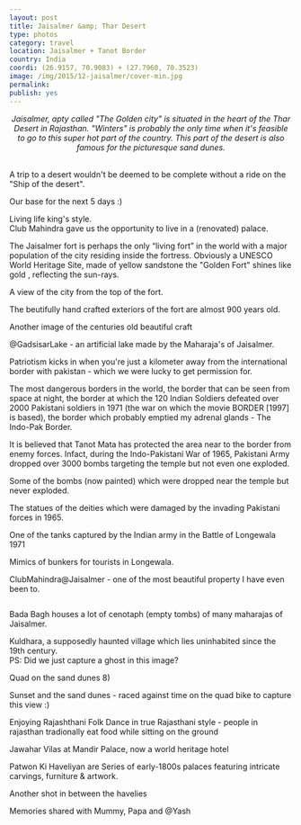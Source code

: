 ```yaml
---
layout: post
title: Jaisalmer &amp; Thar Desert
type: photos
category: travel
location: Jaisalmer + Tanot Border
country: India
coordi: (26.9157, 70.9083) + (27.7960, 70.3523)
image: /img/2015/12-jaisalmer/cover-min.jpg 
permalink: 
publish: yes
---
```

<!-- http://compressjpeg.com -->
<!-- http://compressimage.toolur.com/ 1024, 400-->
<center>
<i>
Jaisalmer, apty called "The Golden city" is situated in the heart of the Thar Desert in Rajasthan. "Winters" is probably the only time when it's feasible to go to this super hot part of the country. This part of the desert is also famous for the picturesque sand dunes.</i>
</center>
<br>
<p class="center"><img src="{{site.baseurl}}/img/2015/12-jaisalmer/cover.jpg" alt="">A trip to a desert wouldn't be deemed to be complete without a ride on the "Ship of the desert".</p>

<p class="center"><img src="{{site.baseurl}}/img/2015/12-jaisalmer/1.jpg" alt="">Our base for the next 5 days :)</p>

<p class="center"><img src="{{site.baseurl}}/img/2015/12-jaisalmer/2.jpg" alt="">Living life king's style. <br>Club Mahindra gave us the opportunity to live in a (renovated) palace.</p>

<p class="center"><img src="{{site.baseurl}}/img/2015/12-jaisalmer/3.jpg" alt="">The Jaisalmer fort is perhaps the only “living fort” in the world with a major population of the city residing inside the fortress. Obviously a UNESCO World Heritage Site, made of yellow sandstone the "Golden Fort" shines like gold , reflecting the sun-rays.</p>

<p class="center"><img src="{{site.baseurl}}/img/2015/12-jaisalmer/4.jpg" alt="">A view of the city from the top of the fort.</p>

<p class="center"><img src="{{site.baseurl}}/img/2015/12-jaisalmer/5.jpg" alt="">The beutifully hand crafted exteriors of the fort are almost 900 years old.</p>

<p class="center"><img src="{{site.baseurl}}/img/2015/12-jaisalmer/5.1.jpg" alt="">Another image of the centuries old beautiful craft</p>

<p class="center"><img src="{{site.baseurl}}/img/2015/12-jaisalmer/5.2.jpg" alt="">@GadsisarLake - an artificial lake made by the Maharaja's of Jaisalmer.</p>

<p class="center"><img src="{{site.baseurl}}/img/2015/12-jaisalmer/6.jpg" alt="">Patriotism kicks in when you're just a kilometer away from the international border with pakistan - which we were lucky to get permission for.</p>

<p class="center"><img src="{{site.baseurl}}/img/2015/12-jaisalmer/7.jpg" alt="">The most dangerous borders in the world, the border that can be seen from space at night, the border at which the 120 Indian Soldiers defeated over 2000 Pakistani soldiers in 1971 (the war on which the movie BORDER [1997] is based), the border which probably emptied my adrenal glands - The Indo-Pak Border.</p>

<p class="center"><img src="{{site.baseurl}}/img/2015/12-jaisalmer/8.jpg" alt="">It is believed that Tanot Mata has protected the area near to the border from enemy forces. Infact, during the Indo-Pakistani War of 1965, Pakistani Army dropped over 3000 bombs targeting the temple but not even one exploded.</p>

<p class="center"><img src="{{site.baseurl}}/img/2015/12-jaisalmer/8.1.jpg" alt="">Some of the bombs (now painted) which were dropped near the temple but never exploded.</p>

<p class="center"><img src="{{site.baseurl}}/img/2015/12-jaisalmer/9.jpg" alt="">The statues of the deities which were damaged by the invading Pakistani forces in 1965.</p>

<p class="center"><img src="{{site.baseurl}}/img/2015/12-jaisalmer/10.jpg" alt="">One of the tanks captured by the Indian army in the Battle of Longewala 1971</p>

<p class="center"><img src="{{site.baseurl}}/img/2015/12-jaisalmer/11.jpg" alt="">Mimics of bunkers for tourists in Longewala.</p>

<p class="center"><img src="{{site.baseurl}}/img/2015/12-jaisalmer/13.jpg" alt="">ClubMahindra@Jaisalmer - one of the most beautiful property I have even been to.</p>

<p class="center"><img src="{{site.baseurl}}/img/2015/12-jaisalmer/12.jpg" alt=""></p>

<p class="center"><img src="{{site.baseurl}}/img/2015/12-jaisalmer/14.jpg" alt="">Bada Bagh houses a lot of cenotaph (empty tombs) of many maharajas of Jaisalmer.</p>

<p class="center"><img src="{{site.baseurl}}/img/2015/12-jaisalmer/15.jpg" alt="">Kuldhara, a supposedly haunted village which lies uninhabited since the 19th century. <br>PS: Did we just capture a ghost in this image?</p>

<p class="center"><img src="{{site.baseurl}}/img/2015/12-jaisalmer/16.jpg" alt="">Quad on the sand dunes 8)</p>

<p class="center"><img src="{{site.baseurl}}/img/2015/12-jaisalmer/22.jpg" alt="">Sunset and the sand dunes - raced against time on the quad bike to capture this view :)</p>

<p class="center"><img src="{{site.baseurl}}/img/2015/12-jaisalmer/17.jpg" alt="">Enjoying Rajashthani Folk Dance in true Rajasthani style - people in rajasthan tradionally eat food while sitting on the ground</p>

<p class="center"><img src="{{site.baseurl}}/img/2015/12-jaisalmer/18.jpg" alt="">Jawahar Vilas at Mandir Palace, now a world heritage hotel</p>

<p class="center"><img src="{{site.baseurl}}/img/2015/12-jaisalmer/20.jpg" alt="">Patwon Ki Haveliyan are Series of early-1800s palaces featuring intricate carvings, furniture &amp; artwork.
</p>

<p class="center"><img src="{{site.baseurl}}/img/2015/12-jaisalmer/19.jpg" alt="">Another shot in between the havelies</p>

<p class="center"><img src="{{site.baseurl}}/img/2015/12-jaisalmer/23.jpg" alt="">Memories shared with Mummy, Papa and @Yash</p>